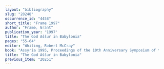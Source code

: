 ```yaml
---
layout: "bibliography"
slug: "20248"
occurrence_id: "4458"
short_title: "Frame 1997"
author: "Frame, Grant"
publication_year: "1997"
title: "The God Aššur in Babylonia"
pages: "55-64"
editor: "Whiting, Robert McCray"
book: "Assyria 1995, Proceedings of the 10th Anniversary Symposium of the Neo-Assyrian Text Corpus Project Helsinki (Helsinki)"
title: "The God Aššur in Babylonia"
previous_item: "20251"
---
```

